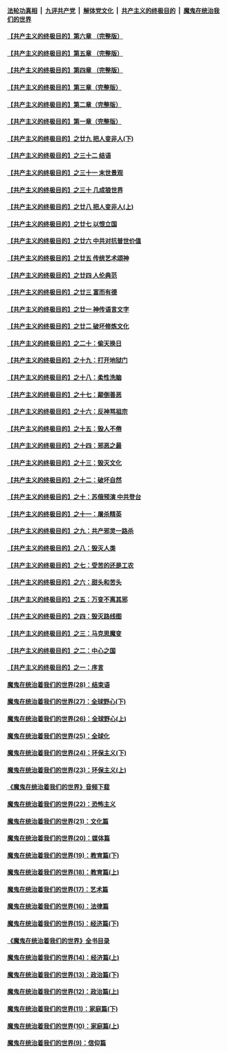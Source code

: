 

####  [法轮功真相](../../../../basic/blob/master/README.md?t=07021132) &nbsp;|&nbsp; [九评共产党](../../../../9ping.md/blob/master/README.md?t=07021132) &nbsp;|&nbsp; [解体党文化](../../../../jtdwh.md/blob/master/README.md?t=07021132)  &nbsp;|&nbsp; [共产主义的终极目的](../../../../gczydzjmd.md/blob/master/README.md?t=07021132) &nbsp;|&nbsp; [魔鬼在统治我们的世界](../../../../mgztzwmdsj.md/blob/master/README.md?t=07021132) 

#### [【共产主义的终极目的】第六章 （完整版）](../pages/nsc422/n11428913.md?t=07021132) 

#### [【共产主义的终极目的】第五章 （完整版）](../pages/nsc422/n11428912.md?t=07021132) 

#### [【共产主义的终极目的】第四章 （完整版）](../pages/nsc422/n11428907.md?t=07021132) 

#### [【共产主义的终极目的】第三章（完整版）](../pages/nsc422/n11428848.md?t=07021132) 

#### [【共产主义的终极目的】第二章（完整版）](../pages/nsc422/n11428831.md?t=07021132) 

#### [【共产主义的终极目的】第一章（完整版）](../pages/nsc422/n11417651.md?t=07021132) 

#### [【共产主义的终极目的】之廿九 把人变非人(下)](../pages/nsc422/n11344140.md?t=07021132) 

#### [【共产主义的终极目的】之三十二 结语](../pages/nsc422/n11360535.md?t=07021132) 

#### [【共产主义的终极目的】之三十一 末世景观](../pages/nsc422/n11351129.md?t=07021132) 

#### [【共产主义的终极目的】之三十 几成狼世界](../pages/nsc422/n11348280.md?t=07021132) 

#### [【共产主义的终极目的】之廿八 把人变非人(上)](../pages/nsc422/n11340492.md?t=07021132) 

#### [【共产主义的终极目的】之廿七 以恨立国](../pages/nsc422/n11336944.md?t=07021132) 

#### [【共产主义的终极目的】之廿六 中共对抗普世价值](../pages/nsc422/n11324785.md?t=07021132) 

#### [【共产主义的终极目的】之廿五 传统艺术颂神](../pages/nsc422/n11296396.md?t=07021132) 

#### [【共产主义的终极目的】之廿四 人伦典范](../pages/nsc422/n11296397.md?t=07021132) 

#### [【共产主义的终极目的】之廿三 富而有德](../pages/nsc422/n11283598.md?t=07021132) 

#### [【共产主义的终极目的】之廿一 神传语言文字](../pages/nsc422/n11263265.md?t=07021132) 

#### [【共产主义的终极目的】之廿二 破坏修炼文化](../pages/nsc422/n11245728.md?t=07021132) 

#### [【共产主义的终极目的】之二十：偷天换日](../pages/nsc422/n11238846.md?t=07021132) 

#### [【共产主义的终极目的】之十九：打开地狱门](../pages/nsc422/n11206376.md?t=07021132) 

#### [【共产主义的终极目的】之十八：柔性洗脑](../pages/nsc422/n11199994.md?t=07021132) 

#### [【共产主义的终极目的】之十七：颠倒善恶](../pages/nsc422/n11179782.md?t=07021132) 

#### [【共产主义的终极目的】之十六：反神骂祖宗](../pages/nsc422/n11166798.md?t=07021132) 

#### [【共产主义的终极目的】之十五：毁人不倦](../pages/nsc422/n11166792.md?t=07021132) 

#### [【共产主义的终极目的】之十四：邪恶之最](../pages/nsc422/n11150249.md?t=07021132) 

#### [【共产主义的终极目的】之十三：毁灭文化](../pages/nsc422/n11135227.md?t=07021132) 

#### [【共产主义的终极目的】之十二：破坏自然](../pages/nsc422/n11135214.md?t=07021132) 

#### [【共产主义的终极目的】之十：苏俄预演 中共登台](../pages/nsc422/n11118424.md?t=07021132) 

#### [【共产主义的终极目的】之十一：屠杀精英](../pages/nsc422/n11118442.md?t=07021132) 

#### [【共产主义的终极目的】之九：共产邪灵一路杀](../pages/nsc422/n11114139.md?t=07021132) 

#### [【共产主义的终极目的】之八：毁灭人类](../pages/nsc422/n11108503.md?t=07021132) 

#### [【共产主义的终极目的】之七：受苦的还是工农](../pages/nsc422/n11101809.md?t=07021132) 

#### [【共产主义的终极目的】之六：甜头和苦头](../pages/nsc422/n11096971.md?t=07021132) 

#### [【共产主义的终极目的】之五：万变不离其邪](../pages/nsc422/n11091285.md?t=07021132) 

#### [【共产主义的终极目的】之四：毁灭路线图](../pages/nsc422/n11086284.md?t=07021132) 

#### [【共产主义的终极目的】之三：马克思魔变](../pages/nsc422/n11061941.md?t=07021132) 

#### [【共产主义的终极目的】之二：中心之国](../pages/nsc422/n11047728.md?t=07021132) 

#### [【共产主义的终极目的】之一：序言](../pages/nsc422/n11086077.md?t=07021132) 

#### [魔鬼在统治着我们的世界(28)：结束语](../pages/nsc422/n10936246.md?t=07021132) 

#### [魔鬼在统治着我们的世界(27)：全球野心(下)](../pages/nsc422/n10928319.md?t=07021132) 

#### [魔鬼在统治着我们的世界(26)：全球野心(上)](../pages/nsc422/n10900318.md?t=07021132) 

#### [魔鬼在统治着我们的世界(25)：全球化](../pages/nsc422/n10788205.md?t=07021132) 

#### [魔鬼在统治着我们的世界(24)：环保主义(下)](../pages/nsc422/n10695307.md?t=07021132) 

#### [魔鬼在统治着我们的世界(23)：环保主义(上)](../pages/nsc422/n10688613.md?t=07021132) 

#### [《魔鬼在统治着我们的世界》音频下载](../pages/nsc422/n10635553.md?t=07021132) 

#### [魔鬼在统治着我们的世界(22)：恐怖主义](../pages/nsc422/n10614727.md?t=07021132) 

#### [魔鬼在统治着我们的世界(21)：文化篇](../pages/nsc422/n10597706.md?t=07021132) 

#### [魔鬼在统治着我们的世界(20)：媒体篇](../pages/nsc422/n10586579.md?t=07021132) 

#### [魔鬼在统治着我们的世界(19)：教育篇(下)](../pages/nsc422/n10564808.md?t=07021132) 

#### [魔鬼在统治着我们的世界(18)：教育篇(上)](../pages/nsc422/n10526970.md?t=07021132) 

#### [魔鬼在统治着我们的世界(17)：艺术篇](../pages/nsc422/n10499093.md?t=07021132) 

#### [魔鬼在统治着我们的世界(16)：法律篇](../pages/nsc422/n10485969.md?t=07021132) 

#### [魔鬼在统治着我们的世界(15)：经济篇(下)](../pages/nsc422/n10469975.md?t=07021132) 

#### [《魔鬼在统治着我们的世界》全书目录](../pages/nsc422/n10464261.md?t=07021132) 

#### [魔鬼在统治着我们的世界(14)：经济篇(上)](../pages/nsc422/n10457370.md?t=07021132) 

#### [魔鬼在统治着我们的世界(13)：政治篇(下)](../pages/nsc422/n10448270.md?t=07021132) 

#### [魔鬼在统治着我们的世界(12)：政治篇(上)](../pages/nsc422/n10444576.md?t=07021132) 

#### [魔鬼在统治着我们的世界(11)：家庭篇(下)](../pages/nsc422/n10440961.md?t=07021132) 

#### [魔鬼在统治着我们的世界(10)：家庭篇(上)](../pages/nsc422/n10435448.md?t=07021132) 

#### [魔鬼在统治着我们的世界(9)：信仰篇](../pages/nsc422/n10432159.md?t=07021132) 

